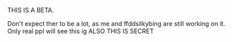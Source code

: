 THIS IS A BETA.

Don't expect ther to be a lot, as me and ffddsilkybing are still working on it.
Only real ppl will see this ig
ALSO THIS IS SECRET
